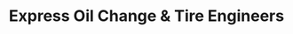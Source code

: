 ---
title: "Express Oil Change & Tire Engineers"
url: /westmont/express-oil-change-and-tire-engineers/
shop: tyres
---